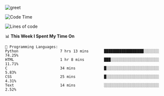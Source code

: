 ![greet](https://user-images.githubusercontent.com/44234583/146624354-9d461392-3676-4e7a-b12f-debc7319f53b.gif)

<!--START_SECTION:waka-->
![Code Time](http://img.shields.io/badge/Code%20Time-41%20hrs%2025%20mins-blue)

![Lines of code](https://img.shields.io/badge/From%20Hello%20World%20I%27ve%20Written-391%20Thousand%20lines%20of%20code-blue)

📊 **This Week I Spent My Time On** 

```text
💬 Programming Languages: 
Python                   7 hrs 13 mins       ██████████████████░░░░░░░   74.25% 
HTML                     1 hr 8 mins         ███░░░░░░░░░░░░░░░░░░░░░░   11.71% 
C                        34 mins             █░░░░░░░░░░░░░░░░░░░░░░░░   5.83% 
CSS                      25 mins             █░░░░░░░░░░░░░░░░░░░░░░░░   4.31% 
Text                     14 mins             ░░░░░░░░░░░░░░░░░░░░░░░░░   2.52%

```


<!--END_SECTION:waka-->
